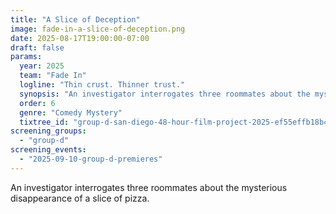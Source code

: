 ```yaml
---
title: "A Slice of Deception"
image: fade-in-a-slice-of-deception.png
date: 2025-08-17T19:00:00-07:00
draft: false
params:
  year: 2025
  team: "Fade In"
  logline: "Thin crust. Thinner trust."
  synopsis: "An investigator interrogates three roommates about the mysterious disappearance of a slice of pizza. "
  order: 6
  genre: "Comedy Mystery"
  tixtree_id: "group-d-san-diego-48-hour-film-project-2025-ef55effb18b4"
screening_groups:
  - "group-d"
screening_events:
  - "2025-09-10-group-d-premieres"
---
```


An investigator interrogates three roommates about the mysterious disappearance of a slice of pizza. 
